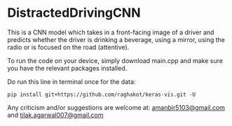 # DistractedDrivingCNN

 This is a CNN model which takes in a front-facing image of a driver and predicts whether the driver is drinking a beverage, using a mirror, using the radio or is focused on the road (attentive).


To run the code on your device, simply download main.cpp and make sure you have the relevant packages installed.

Do run this line in terminal once for the data:
```
pip install git+https://github.com/raghakot/keras-vis.git -U
```
Any criticism and/or suggestions are welcome at:
amanbir5103@gmail.com
and tilak.agarwal007@gmail.com
